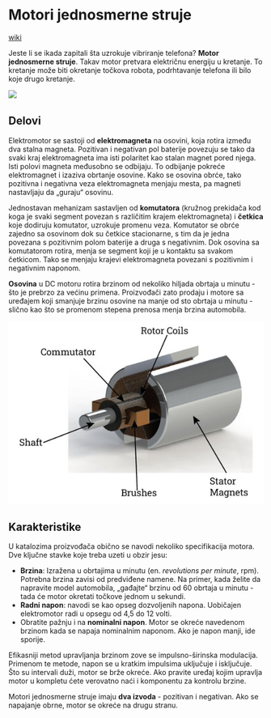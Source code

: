 # Motori jednosmerne struje

[wiki](https://sh.wikipedia.org/wiki/Elektromotor_istosmjerne_struje)

Jeste li se ikada zapitali šta uzrokuje vibriranje telefona? **Motor jednosmerne struje**. Takav motor pretvara električnu energiju u kretanje. To kretanje može biti okretanje točkova robota, podrhtavanje telefona ili bilo koje drugo kretanje.

![](https://upload.wikimedia.org/wikipedia/commons/thumb/f/fb/Motor_internals.JPG/320px-Motor_internals.JPG)

## Delovi

Elektromotor se sastoji od **elektromagneta** na osovini, koja rotira između dva stalna magneta. Pozitivan i negativan pol baterije povezuju se tako da svaki kraj elektromagneta ima isti polaritet kao stalan magnet pored njega. Isti polovi magneta međusobno se odbijaju. To odbijanje pokreće elektromagnet i izaziva obrtanje osovine. Kako se osovina obrće, tako pozitivna i negativna veza elektromagneta menjaju mesta, pa magneti nastavljaju da „guraju“ osovinu. 

Jednostavan mehanizam sastavljen od **komutatora** (kružnog prekidača kod koga je svaki segment povezan s različitim krajem elektromagneta) i **četkica** koje dodiruju komutator, uzrokuje promenu veza. Komutator se obrće zajedno sa osovinom dok su četkice stacionarne, s tim da je jedna povezana s pozitivnim polom baterije a druga s negativnim. Dok osovina sa komutatorom rotira, menja se segment koji je u kontaktu sa svakom četkicom. Tako se menjaju krajevi elektromagneta povezani s pozitivnim i negativnim naponom.

**Osovina** u DC motoru rotira brzinom od nekoliko hiljada obrtaja u minutu - što je prebrzo za većinu primena. Proizvođači zato prodaju i motore sa uređajem koji smanjuje brzinu osovine na manje od sto obrtaja u minutu - slično kao što se promenom stepena prenosa menja brzina automobila.

![](slike/dc-motor.jpg)

## Karakteristike

U katalozima proizvođača obično se navodi nekoliko specifikacija motora. Dve ključne stavke koje treba uzeti u obzir jesu:
* **Brzina**: Izražena u obrtajima u minutu (en. *revolutions per minute*, rpm). Potrebna brzina zavisi od predviđene namene. Na primer, kada želite da napravite model automobila, „gađajte“ brzinu od 60 obrtaja u minutu - tada će motor okretati točkove jednom u sekundi.
* **Radni napon**: navodi se kao opseg dozvoljenih napona. Uobičajen elektromotor radi u opsegu od 4,5 do 12 volti.
* Obratite pažnju i na **nominalni napon**. Motor se okreće navedenom brzinom kada se napaja nominalnim naponom. Ako je napon manji, ide sporije.

Efikasniji metod upravljanja brzinom zove se impulsno-širinska modulacija. Primenom te metode, napon se u kratkim impulsima uključuje i isključuje. Što su intervali duži, motor se brže okreće. Ako pravite uređaj kojim upravlja motor u kompletu ćete verovatno naći i komponentu za kontrolu brzine.

Motori jednosmerne struje imaju **dva izvoda** - pozitivan i negativan. Ako se napajanje obrne, motor se okreće na drugu stranu.